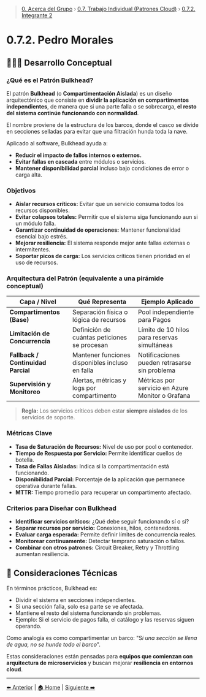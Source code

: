 > [0. Acerca del Grupo](../../0.md) › [0.7. Trabajo Individual (Patrones Cloud)](../0.7.md) › [0.7.2. Integrante 2](0.7.2.md)

# 0.7.2. Pedro Morales

## 🧑🏻‍💻 Desarrollo Conceptual

### ¿Qué es el Patrón Bulkhead?

El patrón **Bulkhead** (o **Compartimentación Aislada**) es un diseño arquitectónico que consiste en **dividir la aplicación en compartimentos independientes**, de manera que si una parte falla o se sobrecarga, **el resto del sistema continúe funcionando con normalidad**.

El nombre proviene de la estructura de los barcos, donde el casco se divide en secciones selladas para evitar que una filtración hunda toda la nave.

Aplicado al software, Bulkhead ayuda a:

- **Reducir el impacto de fallos internos o externos.**
- **Evitar fallas en cascada** entre módulos o servicios.
- **Mantener disponibilidad parcial** incluso bajo condiciones de error o carga alta.

### Objetivos

- **Aislar recursos críticos:** Evitar que un servicio consuma todos los recursos disponibles.
- **Evitar colapsos totales:** Permitir que el sistema siga funcionando aun si un módulo falla.
- **Garantizar continuidad de operaciones:** Mantener funcionalidad esencial bajo estrés.
- **Mejorar resiliencia:** El sistema responde mejor ante fallas externas o intermitentes.
- **Soportar picos de carga:** Los servicios críticos tienen prioridad en el uso de recursos.

### Arquitectura del Patrón (equivalente a una pirámide conceptual)

| Capa / Nivel | Qué Representa | Ejemplo Aplicado |
|-------------|---------------|----------------|
| **Compartimentos (Base)** | Separación física o lógica de recursos | Pool independiente para Pagos |
| **Limitación de Concurrencia** | Definición de cuántas peticiones se procesan | Límite de 10 hilos para reservas simultáneas |
| **Fallback / Continuidad Parcial** | Mantener funciones disponibles incluso en falla | Notificaciones pueden retrasarse sin problema |
| **Supervisión y Monitoreo** | Alertas, métricas y logs por compartimento | Métricas por servicio en Azure Monitor o Grafana |

> **Regla:** Los servicios críticos deben estar **siempre aislados** de los servicios de soporte.

### Métricas Clave

- **Tasa de Saturación de Recursos:** Nivel de uso por pool o contenedor.
- **Tiempo de Respuesta por Servicio:** Permite identificar cuellos de botella.
- **Tasa de Fallas Aisladas:** Indica si la compartimentación está funcionando.
- **Disponibilidad Parcial:** Porcentaje de la aplicación que permanece operativa durante fallas.
- **MTTR:** Tiempo promedio para recuperar un compartimento afectado.

### Criterios para Diseñar con Bulkhead

- **Identificar servicios críticos:** ¿Qué debe seguir funcionando sí o sí?
- **Separar recursos por servicio:** Conexiones, hilos, contenedores.
- **Evaluar carga esperada:** Permite definir límites de concurrencia reales.
- **Monitorear continuamente:** Detectar temprano saturación o fallos.
- **Combinar con otros patrones:** Circuit Breaker, Retry y Throttling aumentan resiliencia.

## 👾 Consideraciones Técnicas

En términos prácticos, Bulkhead es:

- Dividir el sistema en secciones independientes.
- Si una sección falla, solo esa parte se ve afectada.
- Mantiene el resto del sistema funcionando sin problemas.
- Ejemplo: Si el servicio de pagos falla, el catálogo y las reservas siguen operando.

Como analogía es como compartimentar un barco: "S*i una sección se llena de agua, no se hunde todo el barco*".

Estas consideraciones están pensadas para **equipos que comienzan con arquitectura de microservicios** y buscan mejorar **resiliencia en entornos cloud**.

---

[⬅️ Anterior](../0.7.1/0.7.1.md) | [🏠 Home](../../../README.md) | [Siguiente ➡️](../0.7.3/0.7.3.md)